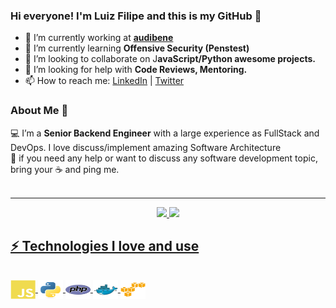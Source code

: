 ### Hi everyone! I'm Luiz Filipe and this is my GitHub 🚀

- 🔭 I’m currently working at [**audibene**](https://github.com/Audibene-GMBH)
- 🌱 I’m currently learning **Offensive Security (Penstest)**
- 👯 I’m looking to collaborate on J**avaScript/Python awesome projects.**
- 🤔 I’m looking for help with **Code Reviews, Mentoring.**
- 📫 How to reach me: [LinkedIn](https://www.linkedin.com/in/luizfilipemoresco/) | [Twitter](https://twitter.com/luizfmoresco)


### About Me 🚀
💻 I’m a **Senior Backend Engineer** with a large experience as FullStack and DevOps. I love discuss/implement amazing Software Architecture</br>
💬 if you need any help or want to discuss any software development topic, bring your ☕ and ping me. </br></br>
   
<hr />

<div align="center">
  <a href="https://github.com/vandaimer">
  <img height="180em" src="https://github-readme-stats.vercel.app/api?username=vandaimer&show_icons=true&theme=gradient&include_all_commits=true&count_private=true"/>
  <img height="180em" src="https://github-readme-stats.vercel.app/api/top-langs/?username=vandaimer&layout=compact&langs_count=7&theme=gradient"/>
</div>

## ⚡ Technologies I love and use
  
<div style="display: inline_block"><br>
  <img align="center" alt="js" height="30" width="40" src="https://raw.githubusercontent.com/devicons/devicon/master/icons/javascript/javascript-plain.svg">
  <img align="center" alt="Python" height="30" width="40"  src="https://raw.githubusercontent.com/devicons/devicon/master/icons/python/python-original.svg" /> 
  <img align="center" alt="PHP" height="30" width="40"  src="https://raw.githubusercontent.com/devicons/devicon/master/icons/php/php-original.svg" />
  <img align="center" alt="Docker" height="30" width="40" src="https://raw.githubusercontent.com/devicons/devicon/master/icons/docker/docker-original.svg">
  <img align="center" alt="AWS" height="30" width="40" src="https://raw.githubusercontent.com/devicons/devicon/master/icons/amazonwebservices/amazonwebservices-original.svg">
</div>
